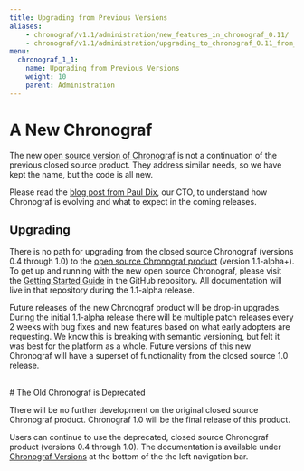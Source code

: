 ```yaml
---
title: Upgrading from Previous Versions
aliases:
    - chronograf/v1.1/administration/new_features_in_chronograf_0.11/
    - chronograf/v1.1/administration/upgrading_to_chronograf_0.11_from_previous_versions/
menu:
  chronograf_1_1:
    name: Upgrading from Previous Versions
    weight: 10
    parent: Administration
---
```


# A New Chronograf

The new [open source version of Chronograf](https://github.com/influxdata/chronograf) is not a continuation of the previous closed source product.
They address similar needs, so we have kept the name, but the code is all new.

Please read the [blog post from Paul Dix](https://www.influxdata.com/announcing-the-new-chronograf-a-ui-for-the-tick-stack-and-a-complete-open-source-monitoring-solution), our CTO, to understand how Chronograf is evolving and what to expect in the coming releases.

## Upgrading

There is no path for upgrading from the closed source Chronograf (versions 0.4 through 1.0)
to the [open source Chronograf product](https://github.com/influxdata/chronograf/blob/master/README.md) (version 1.1-alpha+).
To get up and running with the new open source Chronograf, please visit the [Getting Started Guide](https://github.com/influxdata/chronograf/blob/master/docs/GETTING_STARTED.md) in the GitHub repository.
All documentation will live in that repository during the 1.1-alpha release.

Future releases of the new Chronograf product will be drop-in upgrades. During the initial 1.1-alpha release there will be multiple patch releases every 2 weeks with bug fixes and new features based on what early adopters are requesting. We know this is breaking with semantic versioning, but felt it was best for the platform as a whole. Future versions of this new Chronograf will have a superset of functionality from the closed source 1.0 release.

<br>
# The Old Chronograf is Deprecated

There will be no further development on the original closed source Chronograf product. Chronograf 1.0 will be the final release of this product.

Users can continue to use the deprecated, closed source Chronograf product (versions 0.4 through 1.0).
The documentation is available under [Chronograf Versions](https://docs.influxdata.com/chronograf/latest/) at the bottom of the the left navigation bar.
